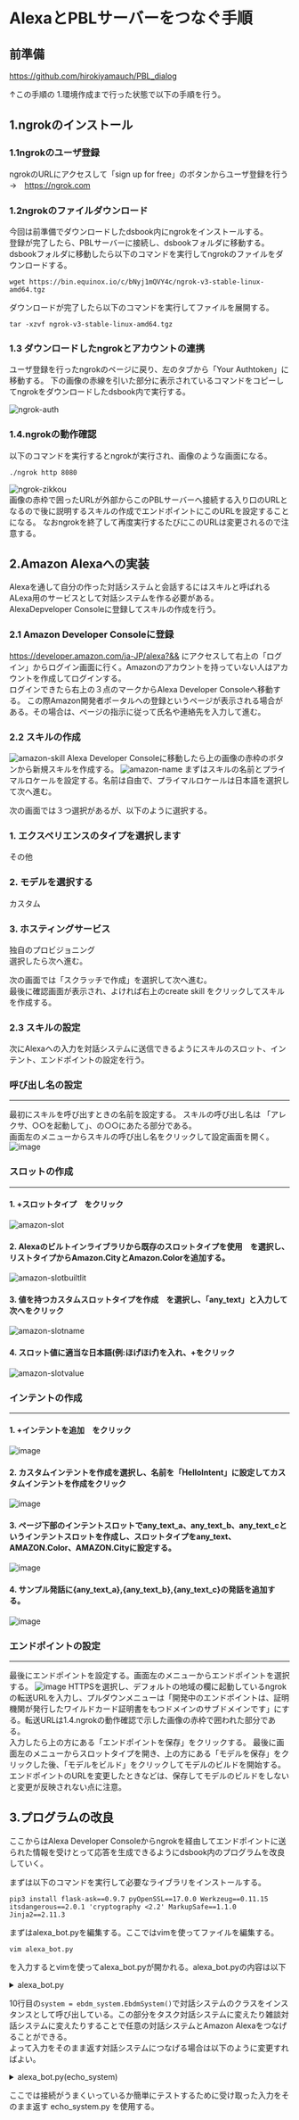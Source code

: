 # AlexaとPBLサーバーをつなぐ手順
## 前準備


https://github.com/hirokiyamauch/PBL_dialog

↑この手順の 1.環境作成まで行った状態で以下の手順を行う。

## 1.ngrokのインストール
### 1.1ngrokのユーザ登録
ngrokのURLにアクセスして「sign up for free」のボタンからユーザ登録を行う　→　https://ngrok.com

### 1.2ngrokのファイルダウンロード
今回は前準備でダウンロードしたdsbook内にngrokをインストールする。  
登録が完了したら、PBLサーバーに接続し、dsbookフォルダに移動する。
dsbookフォルダに移動したら以下のコマンドを実行してngrokのファイルをダウンロードする。

```
wget https://bin.equinox.io/c/bNyj1mQVY4c/ngrok-v3-stable-linux-amd64.tgz
```

ダウンロードが完了したら以下のコマンドを実行してファイルを展開する。

```
tar -xzvf ngrok-v3-stable-linux-amd64.tgz
```

### 1.3 ダウンロードしたngrokとアカウントの連携
ユーザ登録を行ったngrokのページに戻り、左のタブから「Your Authtoken」に移動する。
下の画像の赤線を引いた部分に表示されているコマンドをコピーしてngrokをダウンロードしたdsbook内で実行する。

![ngrok-auth](https://user-images.githubusercontent.com/108092676/206976535-8bc6f15e-bb75-40c8-bee9-17cf8e453704.png)

### 1.4.ngrokの動作確認
以下のコマンドを実行するとngrokが実行され、画像のような画面になる。

```
./ngrok http 8080
```
![ngrok-zikkou](https://user-images.githubusercontent.com/108092676/206982037-06ada836-abed-4195-9f07-a9865ed95fd9.png)  
画像の赤枠で囲ったURLが外部からこのPBLサーバーへ接続する入り口のURLとなるので後に説明するスキルの作成でエンドポイントにこのURLを設定することになる。
なおngrokを終了して再度実行するたびにこのURLは変更されるので注意する。

## 2.Amazon Alexaへの実装
Alexaを通して自分の作った対話システムと会話するにはスキルと呼ばれるALexa用のサービスとして対話システムを作る必要がある。  
AlexaDepveloper Consoleに登録してスキルの作成を行う。  

### 2.1 Amazon Developer Consoleに登録

https://developer.amazon.com/ja-JP/alexa?&&
にアクセスして右上の「ログイン」からログイン画面に行く。Amazonのアカウントを持っていない人はアカウントを作成してログインする。  
ログインできたら右上の３点のマークからAlexa Developer Consoleへ移動する。
この際Amazon開発者ポータルへの登録というページが表示される場合がある。その場合は、ページの指示に従って氏名や連絡先を入力して進む。

### 2.2 スキルの作成
![amazon-skill](https://user-images.githubusercontent.com/108092676/206988066-372d1639-f786-4791-bb57-a7a67106c5a6.png)
Alexa Developer Consoleに移動したら上の画像の赤枠のボタンから新規スキルを作成する。
![amazon-name](https://user-images.githubusercontent.com/108092676/206989060-bf07ec38-a44d-40f4-9416-c68a64b2e8e2.png)
まずはスキルの名前とプライマルロケールを設定する。名前は自由で、プライマルロケールは日本語を選択して次へ進む。

次の画面では３つ選択があるが、以下のように選択する。
### 1. エクスペリエンスのタイプを選択します
その他
### 2. モデルを選択する
カスタム
### 3. ホスティングサービス
独自のプロビジョニング  
選択したら次へ進む。

次の画面では「スクラッチで作成」を選択して次へ進む。  
最後に確認画面が表示され、よければ右上のcreate skill をクリックしてスキルを作成する。

### 2.3 スキルの設定
次にAlexaへの入力を対話システムに送信できるようにスキルのスロット、インテント、エンドポイントの設定を行う。

### 呼び出し名の設定
---
最初にスキルを呼び出すときの名前を設定する。
スキルの呼び出し名は  「アレクサ、○○を起動して」、の○○にあたる部分である。  
画面左のメニューからスキルの呼び出し名をクリックして設定画面を開く。
![image](https://user-images.githubusercontent.com/108092676/207008710-7042a1b7-a265-4629-98d7-08dbef6a4b24.png)

### スロットの作成
---
#### 1. +スロットタイプ　をクリック
![amazon-slot](https://user-images.githubusercontent.com/108092676/206994317-7e534b2d-fe21-405b-ae69-98e3c5089b78.png)

#### 2. Alexaのビルトインライブラリから既存のスロットタイプを使用　を選択し、リストタイプからAmazon.CityとAmazon.Colorを追加する。
![amazon-slotbuiltlit](https://user-images.githubusercontent.com/108092676/206997374-9ab7d9b2-97d0-4546-b80b-82368015a3d3.png)

#### 3. 値を持つカスタムスロットタイプを作成　を選択し、「any_text」と入力して次へをクリック
![amazon-slotname](https://user-images.githubusercontent.com/108092676/206994969-6179d833-7629-4bb3-bfe3-f0e7519e3be5.png)

#### 4. スロット値に適当な日本語(例:ほげほげ)を入れ、+をクリック
![amazon-slotvalue](https://user-images.githubusercontent.com/108092676/206996038-0c74abbc-08ee-400f-86a6-f7f0bc63c85b.png)

### インテントの作成
---
#### 1. +インテントを追加　をクリック
![image](https://user-images.githubusercontent.com/108092676/206999756-1561a902-7fa9-4e82-a2b8-060dac85bfc5.png)

#### 2. カスタムインテントを作成を選択し、名前を「HelloIntent」に設定してカスタムインテントを作成をクリック
![image](https://user-images.githubusercontent.com/108092676/206999979-9afaee5d-8bbf-4023-9bae-e86063209599.png)

#### 3. ページ下部のインテントスロットでany_text_a、any_text_b、any_text_cというインテントスロットを作成し、スロットタイプをany_text、AMAZON.Color、AMAZON.Cityに設定する。
![image](https://user-images.githubusercontent.com/108092676/207001532-85130b96-9db6-46cf-9b3a-5106538c9668.png)

#### 4. サンプル発話に{any_text_a},{any_text_b},{any_text_c}の発話を追加する。
![image](https://user-images.githubusercontent.com/108092676/207002335-647d7104-7866-4455-9fed-1636c126d484.png)

### エンドポイントの設定
---
最後にエンドポイントを設定する。画面左のメニューからエンドポイントを選択する。
![image](https://user-images.githubusercontent.com/108092676/207005081-dda074d2-1b84-47b7-b12a-b965dac81cf0.png)
HTTPSを選択し、デフォルトの地域の欄に起動しているngrokの転送URLを入力し、プルダウンメニューは「開発中のエンドポイントは、証明機関が発行したワイルドカード証明書をもつドメインのサブドメインです」にする。転送URLは1.4.ngrokの動作確認で示した画像の赤枠で囲われた部分である。  
入力したら上の方にある「エンドポイントを保存」をクリックする。
最後に画面左のメニューからスロットタイプを開き、上の方にある「モデルを保存」をクリックした後、「モデルをビルド」をクリックしてモデルのビルドを開始する。エンドポイントのURLを変更したときなどは、保存してモデルのビルドをしないと変更が反映されない点に注意。

## 3.プログラムの改良
ここからはAlexa Developer Consoleからngrokを経由してエンドポイントに送られた情報を受けとって応答を生成できるようにdsbook内のプログラムを改良していく。  

まずは以下のコマンドを実行して必要なライブラリをインストールする。
```
pip3 install flask-ask==0.9.7 pyOpenSSL==17.0.0 Werkzeug==0.11.15 itsdangerous==2.0.1 'cryptography <2.2' MarkupSafe==1.1.0 Jinja2==2.11.3
```
まずはalexa_bot.pyを編集する。ここではvimを使ってファイルを編集する。
```
vim alexa_bot.py
```
を入力するとvimを使ってalexa_bot.pyが開かれる。alexa_bot.pyの内容は以下

<details>
<summary>alexa_bot.py</summary>

```python
from flask import Flask
from flask_ask import Ask, statement, question, session
import ebdm_system

# Flaskを起動
app = Flask(__name__)
ask = Ask(app, '/')

# 対話システムを起動
system = ebdm_system.EbdmSystem()

# alexaから送られてきたテキストのうち，最も長いもの（＝ユーザの発話）を抜き出すためのメソッド
def marge_texts(texts):
    text = ''
    for t in texts:
        try:
            if len(t) >= len(text):
                text = t
        except: pass
    return text

# 起動した時に呼び出されるインテント
@ask.launch
def launch():
    # 発話はなし，session.sessionIdでセッションIDを取得してinitial_messageを返答
    response = system.initial_message({"utt":"","sessionId":session.sessionId})
    return question(response['utt'])

# ユーザが話しかけた時に呼び出されるインテント
# mappingはalexaから送られてきたスロット（情報）をどのような変数名で受け取るかを定義している
@ask.intent('HelloIntent', mapping={'any_text_a': 'any_text_a', 'any_text_b': 'any_text_b','any_text_c': 'any_text_c', })
def talk(any_text_a, any_text_b, any_text_c):
#   受け取ったスロットをまとめて，長いものを抜き出す
    texts = [ any_text_a, any_text_b, any_text_c ]
    text = marge_texts(texts)
#   ユーザ発話を対話システムの応答生成に与える，セッションIDもsession.sessionIdで取得する
    mes = system.reply({"utt":text,"sessionId":session.sessionId})

#   この発話で終了する時はstatement（この発話でスキルを終了する）で応答
    if mes['end']: return statement(mes['utt'])
#   この発話で終了しない場合はquestion（ユーザの応答を待つ）で応答
    else: return question(mes['utt'])

if __name__ == '__main__':
#   port8080でflaskのサーバを起動
    app.run(port=8080)
```
</details>

10行目の`system = ebdm_system.EbdmSystem()`で対話システムのクラスをインスタンスとして呼び出している。この部分をタスク対話システムに変えたり雑談対話システムに変えたりすることで任意の対話システムとAmazon Alexaをつなげることができる。  
よって入力をそのまま返す対話システムにつなげる場合は以下のように変更すればよい。

<details>
<summary>alexa_bot.py(echo_system)</summary>

```python
from flask import Flask
from flask_ask import Ask, statement, question, session
import echo_system

# Flaskを起動
app = Flask(__name__)
ask = Ask(app, '/')

# 対話システムを起動
system = echo_system.EchoSystem()

# alexaから送られてきたテキストのうち，最も長いもの（＝ユーザの発話）を抜き出すためのメソッド
def marge_texts(texts):
    text = ''
    for t in texts:
        try:
            if len(t) >= len(text):
                text = t
        except: pass
    return text

# 起動した時に呼び出されるインテント
@ask.launch
def launch():
    # 発話はなし，session.sessionIdでセッションIDを取得してinitial_messageを返答
    response = system.initial_message({"utt":"","sessionId":session.sessionId})
    return question(response['utt'])

# ユーザが話しかけた時に呼び出されるインテント
# mappingはalexaから送られてきたスロット（情報）をどのような変数名で受け取るかを定義している
@ask.intent('HelloIntent', mapping={'any_text_a': 'any_text_a', 'any_text_b': 'any_text_b','any_text_c': 'any_text_c', })
def talk(any_text_a, any_text_b, any_text_c):
#   受け取ったスロットをまとめて，長いものを抜き出す
    texts = [ any_text_a, any_text_b, any_text_c ]
    text = marge_texts(texts)
#   ユーザ発話を対話システムの応答生成に与える，セッションIDもsession.sessionIdで取得する
    mes = system.reply({"utt":text,"sessionId":session.sessionId})

#   この発話で終了する時はstatement（この発話でスキルを終了する）で応答
    if mes['end']: return statement(mes['utt'])
#   この発話で終了しない場合はquestion（ユーザの応答を待つ）で応答
    else: return question(mes['utt'])

if __name__ == '__main__':
#   port8080でflaskのサーバを起動
    app.run(port=8080)
```
</details>

ここでは接続がうまくいっているか簡単にテストするために受け取った入力をそのまま返す echo_system.py を使用する。  
